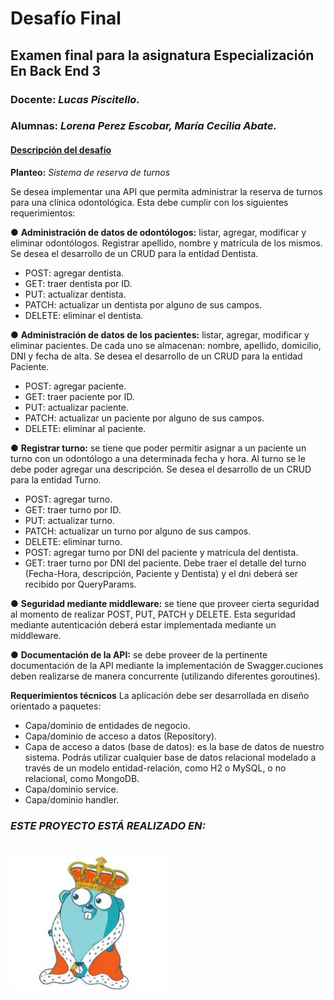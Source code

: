 # Desafío Final

## Examen final para la asignatura **Especialización En Back End 3**

### **Docente:** _Lucas Piscitello._

### **Alumnas:** _Lorena Perez Escobar, María Cecilia Abate._
           

#### <u> Descripción del desafío </u>

**Planteo:**
_Sistema de reserva de turnos_

Se desea implementar una API que permita administrar la reserva de turnos para una clínica
odontológica. Esta debe cumplir con los siguientes requerimientos:

● **Administración de datos de odontólogos:** listar, agregar, modificar y eliminar
odontólogos. Registrar apellido, nombre y matrícula de los mismos. Se desea el
desarrollo de un CRUD para la entidad Dentista.
- POST: agregar dentista.
- GET: traer dentista por ID.
- PUT: actualizar dentista.
- PATCH: actualizar un dentista por alguno de sus campos.
- DELETE: eliminar el dentista.

● **Administración de datos de los pacientes:** listar, agregar, modificar y eliminar
pacientes. De cada uno se almacenan: nombre, apellido, domicilio, DNI y fecha de
alta. Se desea el desarrollo de un CRUD para la entidad Paciente.
- POST: agregar paciente.
- GET: traer paciente por ID.
- PUT: actualizar paciente.
- PATCH: actualizar un paciente por alguno de sus campos.
- DELETE: eliminar al paciente.

● **Registrar turno:** se tiene que poder permitir asignar a un paciente un turno con un
odontólogo a una determinada fecha y hora. Al turno se le debe poder agregar una
descripción. Se desea el desarrollo de un CRUD para la entidad Turno.
- POST: agregar turno.
- GET: traer turno por ID.
- PUT: actualizar turno.
- PATCH: actualizar un turno por alguno de sus campos.
- DELETE: eliminar turno.
- POST: agregar turno por DNI del paciente y matrícula del dentista.
- GET: traer turno por DNI del paciente. Debe traer el detalle del turno
(Fecha-Hora, descripción, Paciente y Dentista) y el dni deberá ser recibido por
QueryParams.

● **Seguridad mediante middleware:** se tiene que proveer cierta seguridad al
momento de realizar POST, PUT, PATCH y DELETE. Esta seguridad mediante
autenticación deberá estar implementada mediante un middleware.

● **Documentación de la API:** se debe proveer de la pertinente documentación de la
API mediante la implementación de Swagger.cuciones deben
realizarse de manera concurrente (utilizando diferentes goroutines).

**Requerimientos técnicos**
La aplicación debe ser desarrollada en diseño orientado a paquetes:
- Capa/dominio de entidades de negocio.
- Capa/dominio de acceso a datos (Repository).
- Capa de acceso a datos (base de datos): es la base de datos de nuestro sistema.
Podrás utilizar cualquier base de datos relacional modelado a través de un modelo
entidad-relación, como H2 o MySQL, o no relacional, como MongoDB.
- Capa/dominio service.
- Capa/dominio handler.

### __*ESTE PROYECTO ESTÁ REALIZADO EN:*__
<br>
<img src = "./assets/gopher.jpg" alt = "gopher" width="50%" aling = "right"/>

